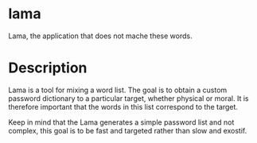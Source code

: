 # lama
Lama, the application that does not mache these words.

# Description
Lama is a tool for mixing a word list.
The  goal is to obtain a custom password dictionary to a particular target, whether physical or moral.
It is therefore important that the words in this list correspond to the target.

Keep in mind that the Lama generates a simple password list and not complex, this goal is to be fast and targeted rather than slow and exostif.
